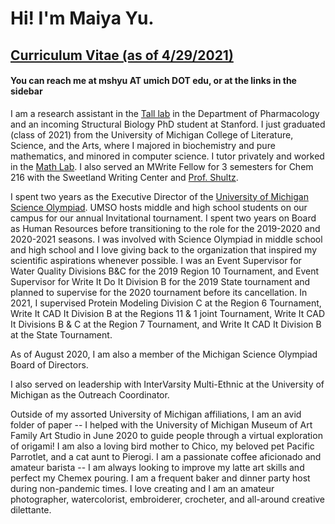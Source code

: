 # Hi! I'm Maiya Yu.

## [Curriculum Vitae (as of 4/29/2021)](/files/cv_maiya_yu.pdf)

#### You can reach me at mshyu AT umich DOT edu, or at the links in the sidebar

I am a research assistant in the [Tall lab](https://sites.google.com/umich.edu/greg-tall-lab/home) in
 the Department of Pharmacology and an incoming Structural Biology PhD student at Stanford.
I just graduated (class of 2021) from  the University of Michigan College of
Literature, Science, and the Arts, where I majored in biochemistry and pure
mathematics, and minored in computer science. I tutor privately and  worked in
 the [Math Lab](https://lsa.umich.edu/math/undergraduates/course-resources/math-lab.html).
I also served an MWrite Fellow for 3 semesters for Chem 216 with the Sweetland Writing
 Center and [Prof. Shultz](https://sites.lsa.umich.edu/shultz-lab/).

I spent two years as the Executive Director of the [University of Michigan
Science Olympiad](https://umichscioly.org). UMSO hosts middle and high school students on our campus for
our annual Invitational tournament. I spent two years on Board as Human
Resources before transitioning to the role for the 2019-2020 and 2020-2021
seasons. I was involved with Science Olympiad in middle school and high school
and I love giving back to the organization that inspired my scientific aspirations
 whenever possible. I was an Event Supervisor for Water Quality Divisions B&C for the 2019
Region 10 Tournament, and Event Supervisor for Write It Do It Division B for the
 2019 State tournament and planned to supervise for the 2020 tournament before
 its cancellation. In 2021, I supervised Protein Modeling Division C at the Region
 6 Tournament, Write It CAD It Division B at the Regions 11 & 1 joint Tournament,
 Write It CAD It Divisions B & C at the Region 7 Tournament, and Write It CAD It
 Division B at the State Tournament.

As of August 2020, I am also a member of the Michigan Science Olympiad Board of
Directors.

I also served on leadership with InterVarsity Multi-Ethnic at the University of
 Michigan as the Outreach Coordinator.

 Outside of my assorted University of Michigan affiliations, I am an avid folder
of paper -- I helped with the University of Michigan Museum of Art Family Art
Studio in June 2020 to guide people through a virtual exploration of origami!
I am also a loving bird mother to Chico, my beloved pet Pacific Parrotlet, and
a cat aunt to Pierogi. I am a passionate coffee aficionado and amateur
barista -- I am always looking to improve my latte art skills and perfect my
Chemex pouring. I am a frequent baker and dinner party host during non-pandemic
times. I love creating and I am an amateur photographer, watercolorist,
embroiderer, crocheter, and all-around creative dilettante.
